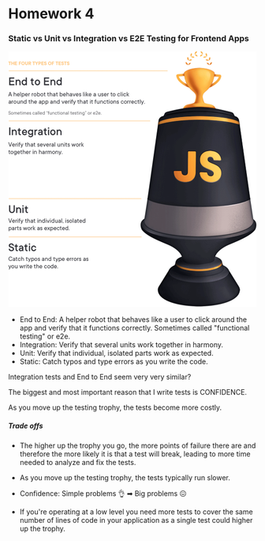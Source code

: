 # Homework 4

### Static vs Unit vs Integration vs E2E Testing for Frontend Apps

![Testing Trophy](image.png)

- End to End: A helper robot that behaves like a user to click around the app and verify that it functions correctly. Sometimes called "functional testing" or e2e.
- Integration: Verify that several units work together in harmony.
- Unit: Verify that individual, isolated parts work as expected.
- Static: Catch typos and type errors as you write the code.

Integration tests and End to End seem very very similar?

The biggest and most important reason that I write tests is CONFIDENCE.

As you move up the testing trophy, the tests become more costly.

##### Trade offs

- The higher up the trophy you go, the more points of failure there are and therefore the more likely it is that a test will break, leading to more time needed to analyze and fix the tests.

- As you move up the testing trophy, the tests typically run slower.

- Confidence: Simple problems 👌 ➡ Big problems 😖

- If you're operating at a low level you need more tests to cover the same number of lines of code in your application as a single test could higher up the trophy.
